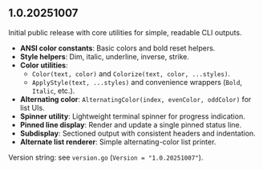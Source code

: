 ## 1.0.20251007

Initial public release with core utilities for simple, readable CLI outputs.

- **ANSI color constants**: Basic colors and bold reset helpers.
- **Style helpers**: Dim, italic, underline, inverse, strike.
- **Color utilities**:
  - `Color(text, color)` and `Colorize(text, color, ...styles)`.
  - `ApplyStyle(text, ...styles)` and convenience wrappers (`Bold`, `Italic`, etc.).
- **Alternating color**: `AlternatingColor(index, evenColor, oddColor)` for list UIs.
- **Spinner utility**: Lightweight terminal spinner for progress indication.
- **Pinned line display**: Render and update a single pinned status line.
- **Subdisplay**: Sectioned output with consistent headers and indentation.
- **Alternate list renderer**: Simple alternating-color list printer.

Version string: see `version.go` (`Version = "1.0.20251007"`).


